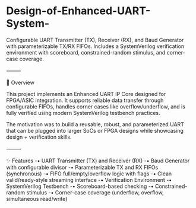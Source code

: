 # Design-of-Enhanced-UART-System-
Configurable UART Transmitter (TX), Receiver (RX), and Baud Generator with parameterizable TX/RX FIFOs. Includes a SystemVerilog verification environment with scoreboard, constrained-random stimulus, and corner-case coverage.

⸻

📘 Overview

This project implements an Enhanced UART IP Core designed for FPGA/ASIC integration. It supports reliable data transfer through configurable FIFOs, handles corner cases like overflow/underflow, and is fully verified using modern SystemVerilog testbench practices.

The motivation was to build a reusable, robust, and parameterized UART that can be plugged into larger SoCs or FPGA designs while showcasing design + verification skills.

⸻

✨ Features
	-•	UART Transmitter (TX) and Receiver (RX)
	-•	Baud Generator with configurable divisor
	-•	Parameterizable TX and RX FIFOs (synchronous)
	-•	FIFO full/empty/overflow logic with flags
	-•	Clean valid/ready-style streaming interface
	-•	Verification Environment
	-•	SystemVerilog Testbench
	-•	Scoreboard-based checking
	-•	Constrained-random stimulus
	-•	Corner-case coverage (underflow, overflow, simultaneous read/write)
